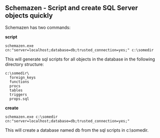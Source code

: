 Schemazen - Script and create SQL Server objects quickly
--------------------------------------------------------

Schemazen has two commands:

**script**

    schemazen.exe cn:"server=localhost;database=db;trusted_connection=yes;" c:\somedir

This will generate sql scripts for all objects in the database in the
following directory structure:

    c:\somedir\
      foreign_keys
	  functions
	  procs
	  tables
	  triggers
	  props.sql

**create**

    schemazen.exe c:\somedir cn:"server=localhost;database=db;trusted_connection=yes;"

This will create a database named db from the sql scripts in c:\somedir.

